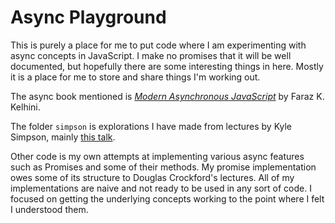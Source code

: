 # Async Playground

This is purely a place for me to put code where I am experimenting with async
concepts in JavaScript. I make no promises that it will be well documented, but
hopefully there are some interesting things in here. Mostly it is a place for me
to store and share things I'm working out.

The async book mentioned is [*Modern Asynchronous JavaScript*](https://pragprog.com/titles/fkajs/modern-asynchronous-javascript/) by Faraz K.
Kelhini.

The folder `simpson` is explorations I have made from lectures by Kyle Simpson, mainly [this talk](https://github.com/wboard82/async-playground/blob/main/runner.js).

Other code is my own attempts at implementing various async features such as
Promises and some of their methods. My promise implementation owes some of its
structure to Douglas Crockford's lectures. All of my implementations are naive
and not ready to be used in any sort of code. I focused on getting the
underlying concepts working to the point where I felt I understood them.
